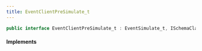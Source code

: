 ```yaml
---
title: EventClientPreSimulate_t
---
```


```csharp
public interface EventClientPreSimulate_t : EventSimulate_t, ISchemaClass<EventSimulate_t>, ISchemaClass<EventClientPreSimulate_t>, ISchemaField, ISchemaClass, INativeHandle
```

#### Implements

